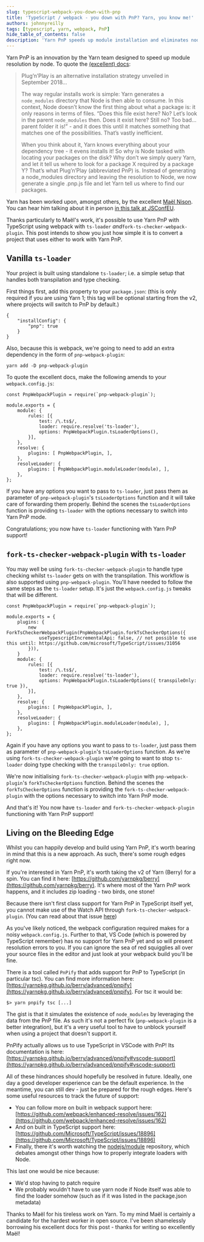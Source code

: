 ```yaml
---
slug: typescript-webpack-you-down-with-pnp
title: 'TypeScript / webpack - you down with PnP? Yarn, you know me!'
authors: johnnyreilly
tags: [typescript, yarn, webpack, PnP]
hide_table_of_contents: false
description: 'Yarn PnP speeds up module installation and eliminates node_modules. Converting to it is easy but some rough edges exist.'
---
```


Yarn PnP is an innovation by the Yarn team designed to speed up module resolution by node. To quote the [(excellent) docs](https://yarnpkg.com/en/docs/pnp):

<!--truncate-->

> Plug’n’Play is an alternative installation strategy unveiled in September 2018...
>
> The way regular installs work is simple: Yarn generates a `node_modules` directory that Node is then able to consume. In this context, Node doesn’t know the first thing about what a package is: it only reasons in terms of files. “Does this file exist here? No? Let’s look in the parent `node_modules` then. Does it exist here? Still no? Too bad… parent folder it is!” - and it does this until it matches something that matches one of the possibilities. That’s vastly inefficient.
>
> When you think about it, Yarn knows everything about your dependency tree - it evens installs it! So why is Node tasked with locating your packages on the disk? Why don’t we simply query Yarn, and let it tell us where to look for a package X required by a package Y? That’s what Plug’n’Play (abbreviated PnP) is. Instead of generating a node_modules directory and leaving the resolution to Node, we now generate a single .pnp.js file and let Yarn tell us where to find our packages.

Yarn has been worked upon, amongst others, by the excellent [Maël Nison](https://twitter.com/arcanis). You can hear him talking about it in person [in this talk at JSConfEU](https://youtu.be/XePfzVs852s).

Thanks particularly to Maël's work, it's possible to use Yarn PnP with TypeScript using webpack with `ts-loader` _and_`fork-ts-checker-webpack-plugin`. This post intends to show you just how simple it is to convert a project that uses either to work with Yarn PnP.

## Vanilla `ts-loader`

Your project is built using standalone `ts-loader`; i.e. a simple setup that handles both transpilation and type checking.

First things first, add this property to your `package.json`: (this is only required if you are using Yarn 1; this tag will be optional starting from the v2, where projects will switch to PnP by default.)

```
{
    "installConfig": {
        "pnp": true
    }
}
```

Also, because this is webpack, we're going to need to add an extra dependency in the form of `pnp-webpack-plugin`:

```
yarn add -D pnp-webpack-plugin
```

To quote the excellent docs, make the following amends to your `webpack.config.js`:

```
const PnpWebpackPlugin = require(`pnp-webpack-plugin`);

module.exports = {
    module: {
        rules: [{
            test: /\.ts$/,
            loader: require.resolve('ts-loader'),
            options: PnpWebpackPlugin.tsLoaderOptions(),
        }],
    },
    resolve: {
        plugins: [ PnpWebpackPlugin, ],
    },
    resolveLoader: {
        plugins: [ PnpWebpackPlugin.moduleLoader(module), ],
    },
};
```

If you have any options you want to pass to `ts-loader`, just pass them as parameter of `pnp-webpack-plugin`'s `tsLoaderOptions` function and it will take care of forwarding them properly. Behind the scenes the `tsLoaderOptions` function is providing `ts-loader` with the options necessary to switch into Yarn PnP mode.

Congratulations; you now have `ts-loader` functioning with Yarn PnP support!

## `fork-ts-checker-webpack-plugin` with `ts-loader`

You may well be using `fork-ts-checker-webpack-plugin` to handle type checking whilst `ts-loader` gets on with the transpilation. This workflow is also supported using `pnp-webpack-plugin`. You'll have needed to follow the same steps as the `ts-loader` setup. It's just the `webpack.config.js` tweaks that will be different.

```
const PnpWebpackPlugin = require(`pnp-webpack-plugin`);

module.exports = {
    plugins: {
        new ForkTsCheckerWebpackPlugin(PnpWebpackPlugin.forkTsCheckerOptions({
            useTypescriptIncrementalApi: false, // not possible to use this until: https://github.com/microsoft/TypeScript/issues/31056
        })),
    }
    module: {
        rules: [{
            test: /\.ts$/,
            loader: require.resolve('ts-loader'),
            options: PnpWebpackPlugin.tsLoaderOptions({ transpileOnly: true }),
        }],
    },
    resolve: {
        plugins: [ PnpWebpackPlugin, ],
    },
    resolveLoader: {
        plugins: [ PnpWebpackPlugin.moduleLoader(module), ],
    },
};
```

Again if you have any options you want to pass to `ts-loader`, just pass them as parameter of `pnp-webpack-plugin`'s `tsLoaderOptions` function. As we're using `fork-ts-checker-webpack-plugin` we're going to want to stop `ts-loader` doing type checking with the `transpileOnly: true` option.

We're now initialising `fork-ts-checker-webpack-plugin` with `pnp-webpack-plugin`'s `forkTsCheckerOptions` function. Behind the scenes the `forkTsCheckerOptions` function is providing the `fork-ts-checker-webpack-plugin` with the options necessary to switch into Yarn PnP mode.

And that's it! You now have `ts-loader` and `fork-ts-checker-webpack-plugin` functioning with Yarn PnP support!

## Living on the Bleeding Edge

Whilst you can happily develop and build using Yarn PnP, it's worth bearing in mind that this is a new approach. As such, there's some rough edges right now.

If you're interested in Yarn PnP, it's worth taking the v2 of Yarn (Berry) for a spin. You can find it here: [https://github.com/yarnpkg/berry](https://github.com/yarnpkg/berry). It's where most of the Yarn PnP work happens, and it includes zip loading - two birds, one stone!

Because there isn't first class support for Yarn PnP in TypeScript itself yet, you cannot make use of the Watch API through `fork-ts-checker-webpack-plugin`. (You can read about that issue [here](https://github.com/microsoft/TypeScript/issues/31056))

As you've likely noticed, the webpack configuration required makes for a noisy `webpack.config.js`. Further to that, VS Code (which is powered by TypeScript remember) has no support for Yarn PnP yet and so will present resolution errors to you. If you can ignore the sea of red squigglies all over your source files in the editor and just look at your webpack build you'll be fine.

There is a tool called `PnPify` that adds support for PnP to TypeScript (in particular tsc). You can find more information here: [https://yarnpkg.github.io/berry/advanced/pnpify](https://yarnpkg.github.io/berry/advanced/pnpify). For tsc it would be:

```
$> yarn pnpify tsc [...]
```

The gist is that it simulates the existence of `node_modules` by leveraging the data from the PnP file. As such it's not a perfect fix (`pnp-webpack-plugin` is a better integration), but it's a very useful tool to have to unblock yourself when using a project that doesn't support it.

PnPify actually allows us to use TypeScript in VSCode with PnP! Its documentation is here: [https://yarnpkg.github.io/berry/advanced/pnpify#vscode-support](https://yarnpkg.github.io/berry/advanced/pnpify#vscode-support)

All of these hindrances should hopefully be resolved in future. Ideally, one day a good developer experience can be the default experience. In the meantime, you can still dev - just be prepared for the rough edges. Here's some useful resources to track the future of support:

- You can follow more on built in webpack support here: [https://github.com/webpack/enhanced-resolve/issues/162](https://github.com/webpack/enhanced-resolve/issues/162)
- And on built in TypeScript support here: [https://github.com/Microsoft/TypeScript/issues/18896](https://github.com/Microsoft/TypeScript/issues/18896)
- Finally, there it's worth watching the [nodejs/module](https://github.com/nodejs/modules) repository, which debates amongst other things how to properly integrate loaders with Node.

This last one would be nice because:

- We'd stop having to patch require
- We probably wouldn't have to use yarn node if Node itself was able to find the loader somehow (such as if it was listed in the package.json metadata)

Thanks to Maël for his tireless work on Yarn. To my mind Maël is certainly a candidate for the hardest worker in open source. I've been shamelessly borrowing his excellent docs for this post - thanks for writing so excellently Maël!
